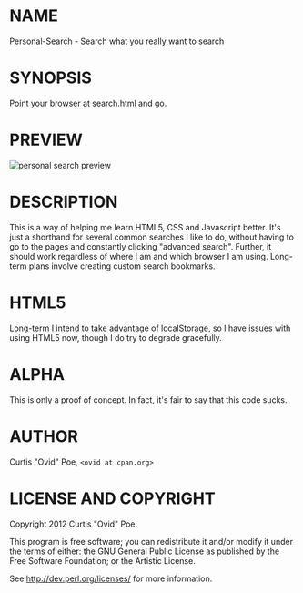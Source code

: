 # NAME

Personal-Search - Search what you really want to search

# SYNOPSIS

Point your browser at search.html and go.

# PREVIEW

![personal search preview](http://i.imgur.com/cvymo.png)

# DESCRIPTION

This is a way of helping me learn HTML5, CSS and Javascript better. It's just
a shorthand for several common searches I like to do, without having to go to
the pages and constantly clicking "advanced search". Further, it should work
regardless of where I am and which browser I am using. Long-term plans involve
creating custom search bookmarks.

# HTML5

Long-term I intend to take advantage of localStorage, so I have issues with
using HTML5 now, though I do try to degrade gracefully.

# ALPHA

This is only a proof of concept. In fact, it's fair to say that this code
sucks.

# AUTHOR

Curtis "Ovid" Poe, `<ovid at cpan.org>`

# LICENSE AND COPYRIGHT

Copyright 2012 Curtis "Ovid" Poe.

This program is free software; you can redistribute it and/or modify it
under the terms of either: the GNU General Public License as published
by the Free Software Foundation; or the Artistic License.

See http://dev.perl.org/licenses/ for more information.
